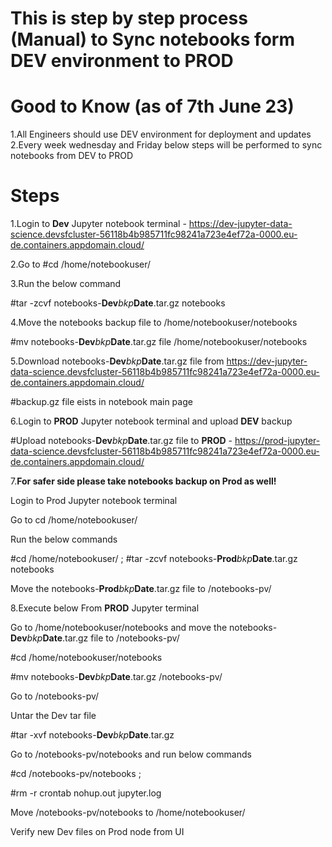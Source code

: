 
# This is step by step process (Manual) to Sync notebooks form DEV environment to PROD 

# Good to Know (as of 7th June 23)
1.All Engineers should use DEV environment for deployment and updates
2.Every week wednesday and Friday below steps will be performed to sync notebooks from DEV to PROD 

# Steps

1.Login to **Dev** Jupyter notebook terminal - https://dev-jupyter-data-science.devsfcluster-56118b4b985711fc98241a723e4ef72a-0000.eu-de.containers.appdomain.cloud/

2.Go to #cd /home/notebookuser/

3.Run the below command 

#tar -zcvf notebooks-**Dev**_bkp_**Date**.tar.gz notebooks

4.Move the notebooks backup file to /home/notebookuser/notebooks

#mv notebooks-**Dev**_bkp_**Date**.tar.gz file  /home/notebookuser/notebooks

5.Download notebooks-**Dev**_bkp_**Date**.tar.gz file from https://dev-jupyter-data-science.devsfcluster-56118b4b985711fc98241a723e4ef72a-0000.eu-de.containers.appdomain.cloud/

#backup.gz file eists in notebook main page

6.Login to **PROD** Jupyter notebook terminal and upload **DEV** backup 

#Upload notebooks-**Dev**_bkp_**Date**.tar.gz file to **PROD** - https://prod-jupyter-data-science.devsfcluster-56118b4b985711fc98241a723e4ef72a-0000.eu-de.containers.appdomain.cloud/

7.**For safer side please take notebooks backup on Prod as well!**
 
Login to Prod Jupyter notebook terminal

Go to cd /home/notebookuser/

Run the below commands 

#cd /home/notebookuser/ ; #tar -zcvf notebooks-**Prod**_bkp_**Date**.tar.gz notebooks

Move the notebooks-**Prod**_bkp_**Date**.tar.gz file to /notebooks-pv/

8.Execute below From **PROD** Jupyter terminal 

Go to /home/notebookuser/notebooks and move the notebooks-**Dev**_bkp_**Date**.tar.gz file to /notebooks-pv/

#cd /home/notebookuser/notebooks 

#mv notebooks-**Dev**_bkp_**Date**.tar.gz /notebooks-pv/

Go to /notebooks-pv/

Untar the Dev tar file 

#tar -xvf notebooks-**Dev**_bkp_**Date**.tar.gz

Go to /notebooks-pv/notebooks and run below commands

#cd /notebooks-pv/notebooks ; 

#rm -r crontab nohup.out jupyter.log

Move /notebooks-pv/notebooks to /home/notebookuser/

Verify new Dev files on Prod node from UI 
